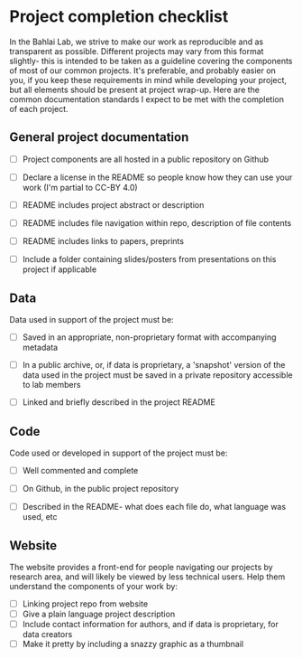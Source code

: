 
# Project completion checklist

In the Bahlai Lab, we strive to make our work as reproducible and as transparent as possible. Different projects may vary from this format slightly- this is intended to be taken as a guideline covering the components of most of our common projects. It's preferable, and probably easier on you, if you keep these requirements in mind while developing your project, but all elements should be present at project wrap-up. Here are the common documentation standards I expect to be met with the completion of each project.

## General project documentation

- [ ] Project components are all hosted in a public repository on Github
- [ ] Declare a license in the README so people know how they can use your work (I'm partial to CC-BY 4.0)
- [ ] README includes project abstract or description
- [ ] README includes file navigation within repo, description of file contents
- [ ] README includes links to papers, preprints
- [ ] Include a folder containing slides/posters from presentations on this project if applicable



## Data
Data used in support of the project must be:
- [ ]  Saved in an appropriate, non-proprietary format with accompanying metadata
- [ ]  In a public archive, or, if data is proprietary, a 'snapshot' version of the data used in the project must be saved in a private repository accessible to lab members
- [ ]  Linked  and briefly described in the project README


## Code
Code used or developed in support of the project must be:
- [ ] Well commented and complete
- [ ] On Github, in the public project repository
- [ ] Described in the README- what does each file do, what language was used, etc


## Website
The website provides a front-end for people navigating our projects by research area, and will likely be viewed by less technical users. Help them understand the components of your work by:
- [ ] Linking project repo from website
- [ ] Give a plain language project description
- [ ] Include contact information for authors, and if data is proprietary, for data creators
- [ ] Make it pretty by including a snazzy graphic as a thumbnail
